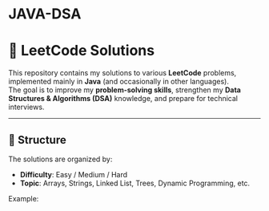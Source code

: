 # JAVA-DSA
# 🧩 LeetCode Solutions

This repository contains my solutions to various **LeetCode** problems, implemented mainly in **Java** (and occasionally in other languages).  
The goal is to improve my **problem-solving skills**, strengthen my **Data Structures & Algorithms (DSA)** knowledge, and prepare for technical interviews.

---

## 📂 Structure
The solutions are organized by:
- **Difficulty**: Easy / Medium / Hard
- **Topic**: Arrays, Strings, Linked List, Trees, Dynamic Programming, etc.

Example:
